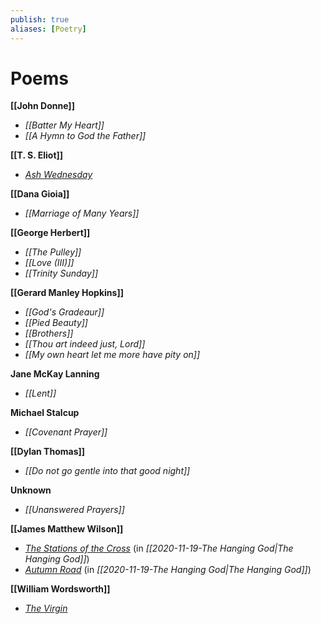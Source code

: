 ```yaml
---
publish: true
aliases: [Poetry]
---
```

# Poems

**[[John Donne]]**
- *[[Batter My Heart]]*
- *[[A Hymn to God the Father]]*

**[[T. S. Eliot]]**
- *[Ash Wednesday](http://www.famouspoetsandpoems.com/poets/t__s__eliot/poems/15133)*

**[[Dana Gioia]]**
- *[[Marriage of Many Years]]*

**[[George Herbert]]**
- *[[The Pulley]]*
- *[[Love (III)]]*
- *[[Trinity Sunday]]*

**[[Gerard Manley Hopkins]]**
- *[[God's Gradeaur]]*
- *[[Pied Beauty]]*
- *[[Brothers]]*
- *[[Thou art indeed just, Lord]]*
- *[[My own heart let me more have pity on]]*

**Jane McKay Lanning**
- *[[Lent]]*

**Michael Stalcup**
- *[[Covenant Prayer]]*

**[[Dylan Thomas]]**
- *[[Do not go gentle into that good night]]*

**Unknown**
- *[[Unanswered Prayers]]*

**[[James Matthew Wilson]]**
- *[The Stations of the Cross](https://www.clarionreview.org/2017/03/stations-of-the-cross/)* (in *[[2020-11-19-The Hanging God|The Hanging God]]*)
- *[Autumn Road](https://www.firstthings.com/article/2017/10/autumn-road)* (in *[[2020-11-19-The Hanging God|The Hanging God]]*)

**[[William Wordsworth]]**
- *[The Virgin](https://www.poetryfoundation.org/poems/45563/the-virgin)*